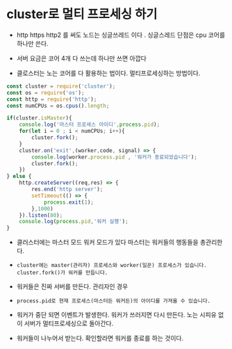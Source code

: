 # cluster로 멀티 프로세싱 하기

- http https http2 를 써도 노드는 싱글쓰레드 이다 . 싱글스레드 단점은 cpu 코어를 하나만 쓴다. 

- 서버 요금은 코어 4개 다 쓰는데 하나만 쓰면 아깝다

- 클로스터는 노는 코어를 다 활용하는 법이다. 멀티프로세싱하는 방법이다.

```js
const cluster = require('cluster');
const os = require('os');
const http = require('http');
const numCPUs = os.cpus().length;

if(cluster.isMaster){
    console.log('마스터 프로세스 아이디',process.pid);
    for(let i = 0 ; i < numCPUs; i++){
        cluster.fork();
    }
    cluster.on('exit',(worker,code, signal) => {
        console.log(worker.process.pid , '워커가 종료되었습니다');
        cluster.fork();
    })
} else {
    http.createServer((req,res) => {
        res.end('http server');
        setTimeout(() => {
            process.exit(1);
        },1000)
    }).listen(80);
    console.log(process.pid,'워커 실행');
}
```

- 클러스터에는 마스터 모드 워커 모드가 있다 마스터는 워커들의 행동들을 총관리한다.

- `cluster에는 master(관리자) 프로세스와 worker(일꾼) 프로세스가 있습니다. cluster.fork()가 워커를 만듭니다.`

- 워커들은 진짜 서버를 만든다. 관리자인 경우 

- `process.pid로 현재 프로세스(마스터든 워커든)의 아이디를 가져올 수 있습니다.`

- 워커가 중단 되면 이벤트가 발생한다. 워커가 쓰러지면 다시 만든다. 노는 시피유 없이 서버가 멀티프로세싱으로 돌아간다. 

- 워커들이 나누어서 받는다. 확인할라면 워커를 종료를 하는 것이다.
